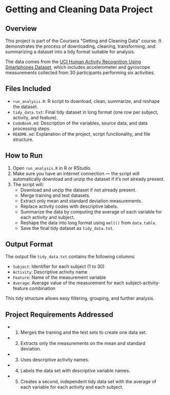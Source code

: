 # Getting and Cleaning Data Project

## Overview

This project is part of the Coursera "Getting and Cleaning Data" course. It demonstrates the process of downloading, cleaning, transforming, and summarizing a dataset into a tidy format suitable for analysis.

The data comes from the [UCI Human Activity Recognition Using Smartphones Dataset](http://archive.ics.uci.edu/ml/datasets/Human+Activity+Recognition+Using+Smartphones), which includes accelerometer and gyroscope measurements collected from 30 participants performing six activities.

## Files Included

- `run_analysis.R`: R script to download, clean, summarize, and reshape the dataset.
- `tidy_data.txt`: Final tidy dataset in long format (one row per subject, activity, and feature).
- `CodeBook.md`: Description of the variables, source data, and data processing steps.
- `README.md`: Explanation of the project, script functionality, and file structure.

## How to Run

1. Open `run_analysis.R` in R or RStudio.
2. Make sure you have an internet connection — the script will automatically download and unzip the dataset if it’s not already present.
3. The script will:
   - Download and unzip the dataset if not already present.
   - Merge training and test datasets.
   - Extract only mean and standard deviation measurements.
   - Replace activity codes with descriptive labels.
   - Summarize the data by computing the average of each variable for each activity and subject.
   - Reshape the data into long format using `melt()` from `data.table`.
   - Save the final tidy dataset as `tidy_data.txt`.
   
## Output Format

The output file `tidy_data.txt` contains the following columns:
- `Subject`: Identifier for each subject (1 to 30)
- `Activity`: Descriptive activity name
- `Feature`: Name of the measurement variable
- `Average`: Average value of the measurement for each subject-activity-feature combination

This tidy structure allows easy filtering, grouping, and further analysis.

## Project Requirements Addressed

- 1. Merges the training and the test sets to create one data set.
- 2. Extracts only the measurements on the mean and standard deviation.
- 3. Uses descriptive activity names.
- 4. Labels the data set with descriptive variable names.
- 5. Creates a second, independent tidy data set with the average of each variable for each activity and each subject.

